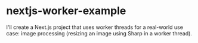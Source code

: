# nextjs-worker-example
I'll create a Next.js project that uses worker threads for a real-world use case: image processing (resizing an image using Sharp in a worker thread).
